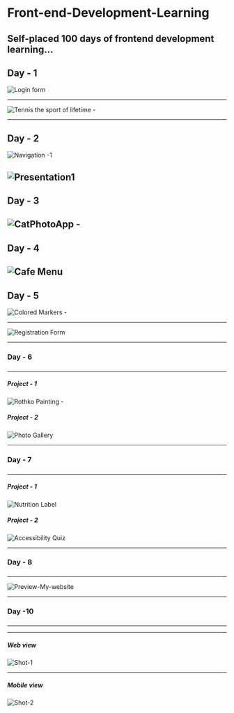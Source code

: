 # Front-end-Development-Learning

Self-placed 100 days of frontend development learning...
------------------
Day - 1
-------------------
![Login form](https://github.com/Deepak02-singh/Front-end-Development-Learning/assets/63626210/c3a434a7-212d-4c46-8e01-4520a73d3fcc)
********************************************************************
![Tennis the sport of lifetime - ](https://github.com/Deepak02-singh/Front-end-Development-Learning/assets/63626210/dca6787d-71f3-4668-9ace-455b6f019472)

------------------
Day - 2
-------------------
![Navigation -1 ](https://github.com/Deepak02-singh/Front-end-Development-Learning/assets/63626210/c0314e14-6338-4683-a8fe-93a33bf2882d)

![Presentation1](https://github.com/Deepak02-singh/Front-end-Development-Learning/assets/63626210/42d53b0f-a6bd-46b4-9bf5-b35df58d5ba0)
------------------
Day - 3
-------------------
![CatPhotoApp - ](https://github.com/Deepak02-singh/Front-end-Development-Learning/assets/63626210/bfe3ff2a-195c-49ae-8db1-f6e84cb6412e)
------------------
Day - 4
-------------------
![Cafe Menu](https://github.com/Deepak02-singh/Front-end-Development-Learning/assets/63626210/738de463-7917-4e95-ac2d-c2b77b082488)
------------------
Day - 5
-------------------
![Colored Markers - ](https://github.com/Deepak02-singh/Front-end-Development-Learning/assets/63626210/cd977f3a-0eae-44fc-971a-b7e79147f72d)
****************************************************************************
![Registration Form ](https://github.com/Deepak02-singh/Front-end-Development-Learning/assets/63626210/2d926fb7-d1ce-4c38-a4f3-1e40181371ff)

<hr><h3>Day - 6<h3></h3><hr>
<h5>Project - 1</h5>

![Rothko Painting - ](https://github.com/hey-its-d2t2/Front-end-Development-Learning/assets/63626210/d7e00290-f456-4800-b3ab-db28d467b87b)

<h5>Project - 2</h5>

![Photo Gallery](https://github.com/hey-its-d2t2/Front-end-Development-Learning/assets/63626210/b93bfb7b-faf8-4b79-9152-5aff10dd8887)

<hr>
<h3>Day - 7<h3></h3><hr>
<h5>Project - 1</h5>
  
![Nutrition Label](https://github.com/hey-its-d2t2/Front-end-Development-Learning/assets/63626210/c993750b-54c2-442e-a971-97ee35fb11c0)

<h5>Project - 2</h5>

![Accessibility Quiz ](https://github.com/hey-its-d2t2/Front-end-Development-Learning/assets/63626210/7e235a58-fead-4132-950b-bace1e7f9e7d)

<hr>
<h3>Day - 8<h3></h3><hr>

![Preview-My-website](https://github.com/hey-its-d2t2/Front-end-Development-Learning/assets/63626210/a325a388-ffe4-4eff-a2d9-bc12068f2ab5)


<hr>
<h3>Day -10<h3></h3><hr>
<hr>
<h5>Web view</h5>

  ![Shot-1](https://github.com/hey-its-d2t2/Front-end-Development-Learning/assets/63626210/858c80c8-29c3-4761-b393-f0218ffdd451)

<hr>
<h5>Mobile view</h5>

![Shot-2](https://github.com/hey-its-d2t2/Front-end-Development-Learning/assets/63626210/edf40ece-5b70-471e-a8a8-8ccae188197c)
